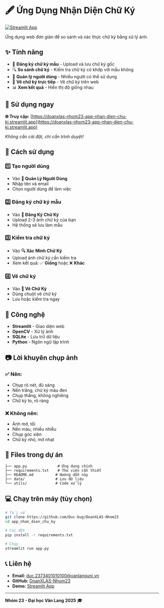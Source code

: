# 🖋️ Ứng Dụng Nhận Diện Chữ Ký

[![Streamlit App](https://static.streamlit.io/badges/streamlit_badge_black_white.svg)](https://doanxlas-nhom23-app-nhan-dien-chu-ki.streamlit.app)

Ứng dụng web đơn giản để so sánh và xác thực chữ ký bằng xử lý ảnh.

## ✨ Tính năng

- 📝 **Đăng ký chữ ký mẫu** - Upload và lưu chữ ký gốc
- 🔍 **So sánh chữ ký** - Kiểm tra chữ ký có khớp với mẫu không
- 👤 **Quản lý người dùng** - Nhiều người có thể sử dụng
- 🎨 **Vẽ chữ ký trực tiếp** - Vẽ chữ ký trên web
- 📊 **Xem kết quả** - Hiển thị độ giống nhau

## 🚀 Sử dụng ngay

**🌐 Truy cập:** [https://doanxlas-nhom23-app-nhan-dien-chu-ki.streamlit.app](https://doanxlas-nhom23-app-nhan-dien-chu-ki.streamlit.app)

*Không cần cài đặt, chỉ cần trình duyệt!*

## 📖 Cách sử dụng

### 1️⃣ Tạo người dùng
- Vào **👤 Quản Lý Người Dùng**
- Nhập tên và email
- Chọn người dùng để làm việc

### 2️⃣ Đăng ký chữ ký mẫu
- Vào **📝 Đăng Ký Chữ Ký**
- Upload 2-3 ảnh chữ ký của bạn
- Hệ thống sẽ lưu làm mẫu

### 3️⃣ Kiểm tra chữ ký
- Vào **🔍 Xác Minh Chữ Ký**
- Upload ảnh chữ ký cần kiểm tra
- Xem kết quả: ✅ **Giống** hoặc ❌ **Khác**

### 4️⃣ Vẽ chữ ký
- Vào **🎨 Vẽ Chữ Ký**
- Dùng chuột vẽ chữ ký
- Lưu hoặc kiểm tra ngay

## 🔧 Công nghệ

- **Streamlit** - Giao diện web
- **OpenCV** - Xử lý ảnh
- **SQLite** - Lưu trữ dữ liệu
- **Python** - Ngôn ngữ lập trình

## 📷 Lời khuyên chụp ảnh

### ✅ Nên:
- Chụp rõ nét, đủ sáng
- Nền trắng, chữ ký màu đen
- Chụp thẳng, không nghiêng
- Chữ ký to, rõ ràng

### ❌ Không nên:
- Ảnh mờ, tối
- Nền màu, nhiều nhiễu
- Chụp góc xiên
- Chữ ký nhỏ, mờ nhạt

## 📁 Files trong dự án

```
├── app.py              # Ứng dụng chính
├── requirements.txt    # Thư viện cần thiết
├── README.md          # Hướng dẫn này
├── data/              # Lưu dữ liệu
└── utils/             # Code xử lý
```

## 💻 Chạy trên máy (tùy chọn)

```bash
# Tải về
git clone https://github.com/Duc-bug/DoanXLAS-Nhom23
cd app_nhan_dien_chu_ky

# Cài đặt
pip install -r requirements.txt

# Chạy
streamlit run app.py
```

## 📞 Liên hệ

- **Email:** duc.2373401010100@vanlanguni.vn
- **GitHub:** [DoanXLAS-Nhom23](https://github.com/Duc-bug/DoanXLAS-Nhom23)
- **Demo:** [Streamlit App](https://doanxlas-nhom23-app-nhan-dien-chu-ki.streamlit.app)

---

**Nhóm 23 - Đại học Văn Lang 2025** 🎓